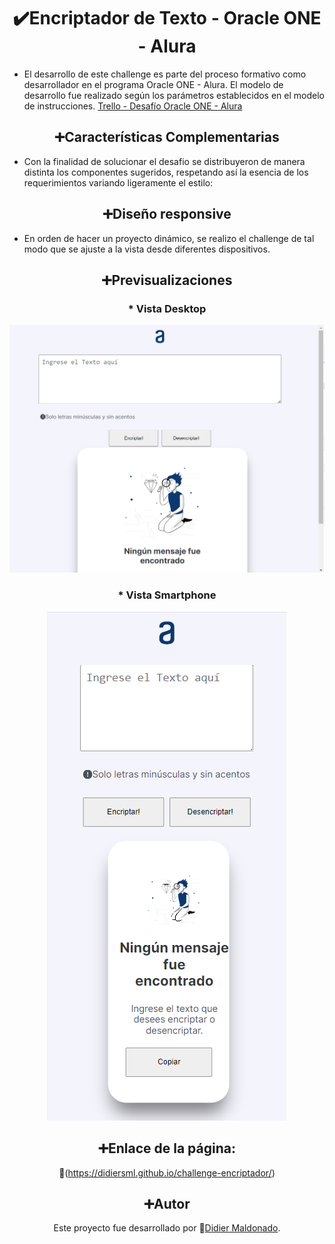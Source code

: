 <div align="center">
  
# ✔️Encriptador de Texto - Oracle ONE - Alura
  
</div>

- El desarrollo de este challenge es parte del proceso formativo como desarrollador en el programa Oracle ONE - Alura. 
  El modelo de desarrollo fue realizado según los parámetros establecidos en el modelo de instrucciones.
  [Trello - Desafío Oracle ONE - Alura](https://trello.com/c/fruTcqMC)

<div align="center">

## ➕Características Complementarias

</div>

- Con la finalidad de solucionar el desafio se distribuyeron de manera distinta los componentes sugeridos,
  respetando así la esencia de los requerimientos variando ligeramente el estilo:

<div align="center">

## ➕Diseño responsive

</div>

- En orden de hacer un proyecto dinámico, se realizo el challenge de tal modo que se ajuste a la vista desde diferentes dispositivos.

<div align="center">

## ➕Previsualizaciones

</div>

<div align="center">

### * Vista Desktop

![Encriptador de Texto - Vista Desktop](images/DesktopView.PNG)

</div>

<div align="center">

### * Vista Smartphone

![Encriptador de Texto - Vista Smartphone](images/SmartphoneView.PNG)

</div>

<div align="center">

## ➕Enlace de la página:

🔗(https://didiersml.github.io/challenge-encriptador/)

</div>

<div align="center">

## ➕Autor

Este proyecto fue desarrollado por 🔗[Didier Maldonado](https://github.com/DidierSML).

</div>

<!-- ## Licencia

Este proyecto está bajo la [Licencia MIT](LICENSE). -->
